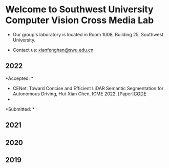 # Welcome to Southwest University Computer Vision Cross Media Lab

- Our group's laboratory is located in Room 1008, Building 25, Southwest University.

- Contact us: xianfenghan@swu.edu.cn

## 2022

*Accepted: *
- CENet: Toward Concise and Efficient LiDAR Semantic Segmentation for Autonomous Driving, Hui-Xian Chen, ICME 2022. [Paper][CODE](https://github.com/huixiancheng/CENet)
- 

*Submitted: *

## 2021


## 2020


## 2019
